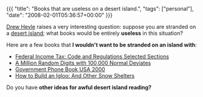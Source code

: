 {{{
  "title": "Books that are useless on a desert island.",
  "tags": ["personal"],
  "date": "2008-02-01T05:36:57+00:00"
}}}

  <a href="http://www.hevle.com/">Drew Hevle</a> raises a very interesting question: suppose you are stranded on a <a href="http://en.wikipedia.org/wiki/Desert_island">desert island</a>; what books would be entirely <b>useless</b> in this situation?

Here are a few books that <b>I wouldn't want to be stranded on an island with</b>:
<ul>
<li><a href="http://www.amazon.com/exec/obidos/redirect?tag=therepubliofk-20&path=ASIN/0808016903/">Federal Income Tax: Code and Regulations Selected Sections</a></li>
<li><a href="http://www.amazon.com/exec/obidos/redirect?tag=therepubliofk-20&path=ASIN/0833030477/">A Million Random Digits with 100,000 Normal Deviates</a></li>
<li><a href="http://www.amazon.com/exec/obidos/redirect?tag=therepubliofk-20&path=ASIN/0780803450">Government Phone Book USA 2000</a></li>
<li><a href="http://www.amazon.com/exec/obidos/redirect?tag=therepubliofk-20&path=ASIN/0393732150">How to Build an Igloo: And Other Snow Shelters</a></li>
</ul>
Do you have <b>other ideas for awful desert island reading?</b>

